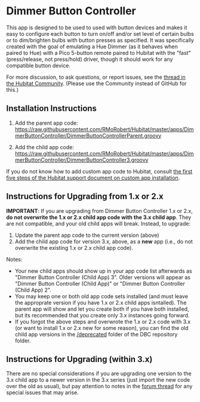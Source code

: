 # Dimmer Button Controller

This app is designed to be used to used with button devices and makes it easy to configure each button to turn on/off and/or set level of certain bulbs or to dim/brighten bulbs with button presses as specified. It was specifically created with the goal of emulating a Hue Dimmer (as it behaves when paired to Hue) with a Pico 5-button remote paired to Hubitat with the "fast" (press/release, not press/hold) driver, though it should work for any compatible button device.

For more discussion, to ask questions, or report issues, see the <a  href="https://community.hubitat.com/t/release-dimmer-button-controller-configure-pico-to-emulate-hue-dimmer-or-any-button-device-to-easily-control-lights/7726">thread in the Hubitat Community</a>. (Please use the Community instead of GitHub for this.)

## Installation Instructions

1. Add the parent app code:
https://raw.githubusercontent.com/RMoRobert/Hubitat/master/apps/DimmerButtonController/DimmerButtonControllerParent.groovy

2. Add the child app code:
https://raw.githubusercontent.com/RMoRobert/Hubitat/master/apps/DimmerButtonController/DimmerButtonController3.groovy

If you do not know how to add custom app code to Hubitat, consult <a  href="https://docs.hubitat.com/index.php?title=How_to_Install_Custom_Apps">the first five steps of the Hubitat support document on custom app installation</a>.

## Instructions for Upgrading from 1.x or 2.x

**IMPORTANT**: If you are upgrading from Dimmer Button Controller 1.x or 2.x, **do not overwrite the 1.x or 2.x child app code with the 3.x child app**. They are not compatible, and your old child apps will break. Instead, to upgrade:
1. Update the parent app code to the current version (above)
2. Add the child app code for version 3.x, above, as a **new** app (i.e., do not overwrite the existing 1.x or 2.x child app code).

Notes:
* Your new child apps should show up in your app code list afterwards as "Dimmer Button Controller (Child App) 3". Older versions will appear as "Dimmer Button Controller (Child App)" or "Dimmer Button Controller (Child App) 2".
* You may keep one or both old app code sets installed (and must leave the approprate version if you have 1.x or 2.x child apps isntalled). The parent app will show and let you create both if you have both installed, but its recommended that you create only 3.x instances going forward.
* If you forgot the above steps and overwrote the 1.x or 2.x code with 3.x (or want to install 1.x or 2.x new for some reason), you can find the old child app versions in the <a  href="https://github.com/RMoRobert/Hubitat/tree/master/apps/DimmerButtonController">/deprecated</a> folder of the DBC repository folder.  

## Instructions for Upgrading (within 3.x)
There are no special considerations if you are upgrading one version to the 3.x child app to a newer version in the 3.x series (just import the new code over the old as usual), but pay attention to notes in the <a  href="https://community.hubitat.com/t/release-dimmer-button-controller-configure-pico-to-emulate-hue-dimmer-or-any-button-device-to-easily-control-lights/7726">forum thread</a> for any special issues that may arise.
